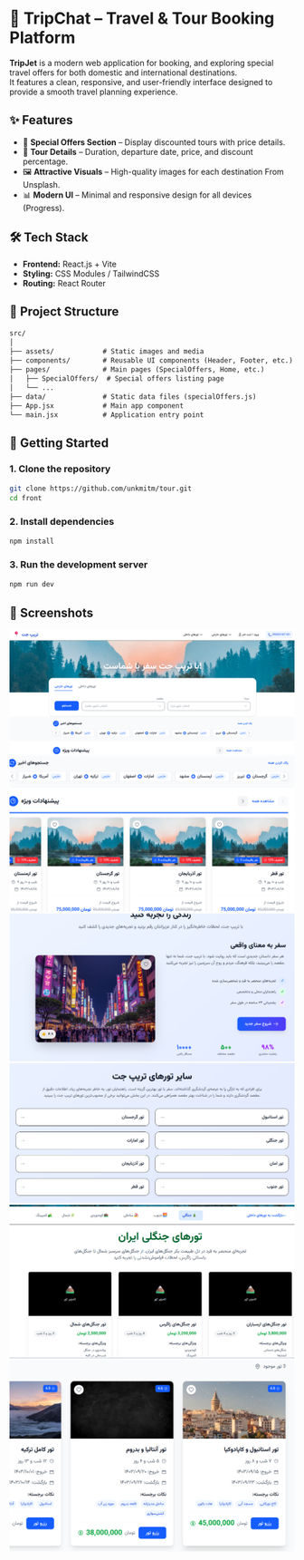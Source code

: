 # 🧳 TripChat – Travel & Tour Booking Platform

**TripJet** is a modern web application for booking, and exploring special travel offers for both domestic and international destinations.  
It features a clean, responsive, and user-friendly interface designed to provide a smooth travel planning experience.

## ✨ Features

- 🎯 **Special Offers Section** – Display discounted tours with price details.
- 📅 **Tour Details** – Duration, departure date, price, and discount percentage.
- 🖼 **Attractive Visuals** – High-quality images for each destination From Unsplash.
- 📊 **Modern UI** – Minimal and responsive design for all devices (Progress).

## 🛠 Tech Stack

- **Frontend:** React.js + Vite
- **Styling:** CSS Modules / TailwindCSS 
- **Routing:** React Router

## 📂 Project Structure

```
src/
│
├── assets/            # Static images and media
├── components/        # Reusable UI components (Header, Footer, etc.)
├── pages/             # Main pages (SpecialOffers, Home, etc.)
│   ├── SpecialOffers/  # Special offers listing page
│   └── ...
├── data/              # Static data files (specialOffers.js)
├── App.jsx            # Main app component
└── main.jsx           # Application entry point
```

## 🚀 Getting Started

### 1. Clone the repository

```bash
git clone https://github.com/unkmitm/tour.git
cd front
```

### 2. Install dependencies

```bash
npm install
```

### 3. Run the development server

```bash
npm run dev
```

## 📸 Screenshots

![FIRST SCREEN](./front/src/assests/images/image.png)
![SECOND SCREEN](./front/src/assests/images/image1.png)
![THIRD SCREEN](./front/src/assests/images/image2.png)
![FORTH SCREEN](./front/src/assests/images/image3.png)
![FORTH SCREEN](./front/src/assests/images/image4.png)
![FORTH SCREEN](./front/src/assests/images/image5.png)
